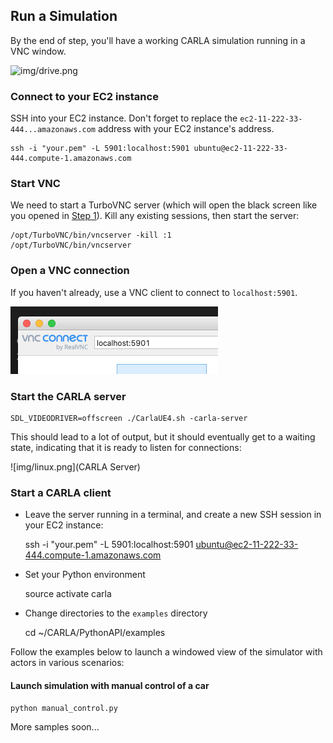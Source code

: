## Run a Simulation

By the end of step, you'll have a working CARLA simulation running in a VNC window.

![img/drive.png](Simulation)

### Connect to your EC2 instance

SSH into your EC2 instance. Don't forget to replace the `ec2-11-222-33-444...amazonaws.com` address with your EC2 instance's address.

    ssh -i "your.pem" -L 5901:localhost:5901 ubuntu@ec2-11-222-33-444.compute-1.amazonaws.com

### Start VNC

We need to start a TurboVNC server (which will open the black screen like you opened in [Step 1](./Step1-AWS)). Kill any existing sessions, then start the server:

    /opt/TurboVNC/bin/vncserver -kill :1
    /opt/TurboVNC/bin/vncserver

### Open a VNC connection

If you haven't already, use a VNC client to connect to `localhost:5901`.

![vnc.png](img/vnc.png)

### Start the CARLA server

    SDL_VIDEODRIVER=offscreen ./CarlaUE4.sh -carla-server

This should lead to a lot of output, but it should eventually get to a waiting state, indicating that it is ready to listen for connections:

![img/linux.png](CARLA Server)

### Start a CARLA client

* Leave the server running in a terminal, and create a new SSH session in your EC2 instance:

    ssh -i "your.pem" -L 5901:localhost:5901 ubuntu@ec2-11-222-33-444.compute-1.amazonaws.com

* Set your Python environment

    source activate carla

* Change directories to the `examples` directory

    cd ~/CARLA/PythonAPI/examples

Follow the examples below to launch a windowed view of the simulator with actors in various scenarios:

#### Launch simulation with manual control of a car

    python manual_control.py

More samples soon...

